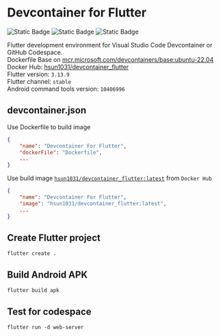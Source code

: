 # Devcontainer for Flutter

![Static Badge](https://img.shields.io/badge/Flutter?label=3.13.9&labelColor=blue&color=gray)
![Static Badge](https://img.shields.io/badge/Flutter%20channel?label=stable&labelColor=blue&color=gray)
![Static Badge](https://img.shields.io/badge/command%20tools?label=10406996&labelColor=green&color=gray) <br>

Flutter development environment for Visual Studio Code Devcontainer or GitHub Codespace. <br>
Dockerfile Base on [mcr.microsoft.com/devcontainers/base:ubuntu-22.04](https://hub.docker.com/_/microsoft-devcontainers-base) <br>
Docker Hub: [hsun1031/devcontainer_flutter](https://hub.docker.com/r/hsun1031/devcontainer_flutter) <br>
Flutter version: `3.13.9` <br>
Flutter channel: `stable` <br>
Android command tools version: `10406996` <br>

## devcontainer.json
Use Dockerfile to build image
```json
{
    "name": "Devcontainer For Flutter",
    "dockerFile": "Dockerfile",
    ...
}
```
Use build image [`hsun1031/devcontainer_flutter:latest`](https://hub.docker.com/r/hsun1031/devcontainer_flutter) from `Docker Hub`
```json
{
    "name": "Devcontainer For Flutter",
    "image": "hsun1031/devcontainer_flutter:latest",
    ...
}
```

## Create Flutter project
```
flutter create .
```

## Build Android APK
```
flutter build apk
```

## Test for codespace
```
flutter run -d web-server
```
